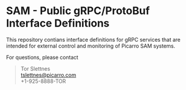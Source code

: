 SAM - Public gRPC/ProtoBuf Interface Definitions
================================================

This repository contians interface definitions for gRPC services that are
intended for external control and monitoring of Picarro SAM systems.


For questions, please contact

>  Tor Slettnes  
>  tslettnes@picarro.com  
>  +1-925-8888-TOR
